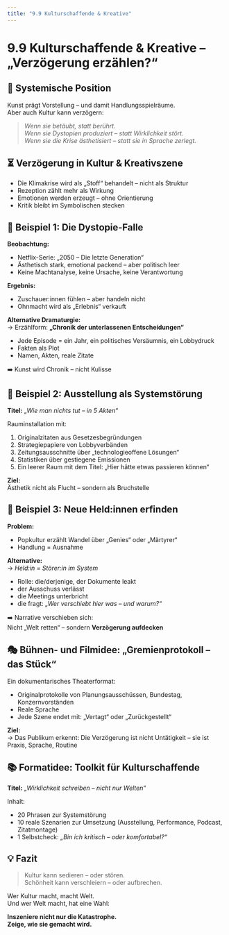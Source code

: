 ```yaml
---
title: "9.9 Kulturschaffende & Kreative"
---
```


# 9.9 Kulturschaffende & Kreative – „Verzögerung erzählen?“

## 🎨 Systemische Position

Kunst prägt Vorstellung – und damit Handlungsspielräume.\
Aber auch Kultur kann verzögern:

> _Wenn sie betäubt, statt berührt._\
> _Wenn sie Dystopien produziert – statt Wirklichkeit stört._\
> _Wenn sie die Krise ästhetisiert – statt sie in Sprache zerlegt._

## ⏳ Verzögerung in Kultur & Kreativszene

- Die Klimakrise wird als „Stoff“ behandelt – nicht als Struktur
- Rezeption zählt mehr als Wirkung
- Emotionen werden erzeugt – ohne Orientierung
- Kritik bleibt im Symbolischen stecken

## 🔧 Beispiel 1: Die Dystopie-Falle

**Beobachtung:**

- Netflix-Serie: „2050 – Die letzte Generation“
- Ästhetisch stark, emotional packend – aber politisch leer
- Keine Machtanalyse, keine Ursache, keine Verantwortung

**Ergebnis:**

- Zuschauer:innen fühlen – aber handeln nicht
- Ohnmacht wird als „Erlebnis“ verkauft

**Alternative Dramaturgie:**\
→ Erzählform: **„Chronik der unterlassenen Entscheidungen“**

- Jede Episode = ein Jahr, ein politisches Versäumnis, ein Lobbydruck
- Fakten als Plot
- Namen, Akten, reale Zitate

➡️ Kunst wird Chronik – nicht Kulisse

## 🔧 Beispiel 2: Ausstellung als Systemstörung

**Titel:** _„Wie man nichts tut – in 5 Akten“_

Rauminstallation mit:

1. Originalzitaten aus Gesetzesbegründungen
2. Strategiepapiere von Lobbyverbänden
3. Zeitungsausschnitte über „technologieoffene Lösungen“
4. Statistiken über gestiegene Emissionen
5. Ein leerer Raum mit dem Titel: „Hier hätte etwas passieren können“

**Ziel:**\
Ästhetik nicht als Flucht – sondern als Bruchstelle

## 🔧 Beispiel 3: Neue Held:innen erfinden

**Problem:**

- Popkultur erzählt Wandel über „Genies“ oder „Märtyrer“
- Handlung = Ausnahme

**Alternative:**\
→ _Held:in = Störer:in im System_

- Rolle: die/derjenige, der Dokumente leakt
- der Ausschuss verlässt
- die Meetings unterbricht
- die fragt: _„Wer verschiebt hier was – und warum?“_

➡️ Narrative verschieben sich:\
Nicht „Welt retten“ – sondern **Verzögerung aufdecken**

## 🎭 Bühnen- und Filmidee: „Gremienprotokoll – das Stück“

Ein dokumentarisches Theaterformat:

- Originalprotokolle von Planungsausschüssen, Bundestag, Konzernvorständen
- Reale Sprache
- Jede Szene endet mit: „Vertagt“ oder „Zurückgestellt“

**Ziel:**\
→ Das Publikum erkennt: Die Verzögerung ist nicht Untätigkeit – sie ist Praxis, Sprache, Routine

## 📚 Formatidee: Toolkit für Kulturschaffende

**Titel:** _„Wirklichkeit schreiben – nicht nur Welten“_

Inhalt:

- 20 Phrasen zur Systemstörung
- 10 reale Szenarien zur Umsetzung (Ausstellung, Performance, Podcast, Zitatmontage)
- 1 Selbstcheck: _„Bin ich kritisch – oder komfortabel?“_

## 💡 Fazit

> Kultur kann sedieren – oder stören.\
> Schönheit kann verschleiern – oder aufbrechen.

Wer Kultur macht, macht Welt.\
Und wer Welt macht, hat eine Wahl:

**Inszeniere nicht nur die Katastrophe.\
Zeige, wie sie gemacht wird.**

<Footer />
